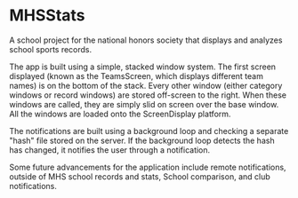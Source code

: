 # MHSStats
A school project for the national honors society that displays and analyzes school sports records.

The app is built using a simple, stacked window system. The first screen displayed 
(known as the TeamsScreen, which displays different team names) is on the bottom of the stack. 
Every other window (either category windows or record windows) are stored off-screen to the right. 
When these windows are called, they are simply slid on screen over the base window. 
All the windows are loaded onto the ScreenDisplay platform. 

The notifications are built using a background loop and checking a separate "hash" file stored on the server. 
If the background loop detects the hash has changed, it notifies the user through a notification. 

Some future advancements for the application include remote notifications, 
outside of MHS school records and stats, 
School comparison, 
and club notifications. 
